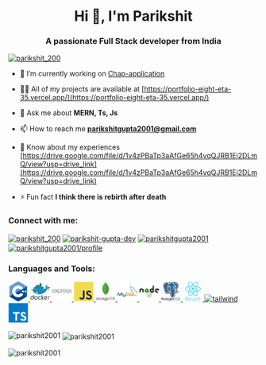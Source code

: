 <h1 align="center">Hi 👋, I'm Parikshit</h1>
<h3 align="center">A passionate Full Stack developer from India</h3>

<p align="left"> <a href="https://twitter.com/parikshit_200" target="blank"><img src="https://img.shields.io/twitter/follow/parikshit_200?logo=twitter&style=for-the-badge" alt="parikshit_200" /></a> </p>

- 🔭 I’m currently working on [Chap-application](https://chat-app-psi-neon.vercel.app/)

- 👨‍💻 All of my projects are available at [https://portfolio-eight-eta-35.vercel.app/](https://portfolio-eight-eta-35.vercel.app/)

- 💬 Ask me about **MERN, Ts, Js**

- 📫 How to reach me **parikshitgupta2001@gmail.com**

- 📄 Know about my experiences [https://drive.google.com/file/d/1v4zPBaTp3aAfGe65h4vqQJRB1Ej2DLmQ/view?usp=drive_link](https://drive.google.com/file/d/1v4zPBaTp3aAfGe65h4vqQJRB1Ej2DLmQ/view?usp=drive_link)

- ⚡ Fun fact **I think there is rebirth after death**

<h3 align="left">Connect with me:</h3>
<p align="left">
<a href="https://twitter.com/parikshit_200" target="blank"><img align="center" src="https://raw.githubusercontent.com/rahuldkjain/github-profile-readme-generator/master/src/images/icons/Social/twitter.svg" alt="parikshit_200" height="30" width="40" /></a>
<a href="https://linkedin.com/in/parikshit-gupta-dev" target="blank"><img align="center" src="https://raw.githubusercontent.com/rahuldkjain/github-profile-readme-generator/master/src/images/icons/Social/linked-in-alt.svg" alt="parikshit-gupta-dev" height="30" width="40" /></a>
<a href="https://www.leetcode.com/parikshitgupta2001" target="blank"><img align="center" src="https://raw.githubusercontent.com/rahuldkjain/github-profile-readme-generator/master/src/images/icons/Social/leet-code.svg" alt="parikshitgupta2001" height="30" width="40" /></a>
<a href="https://auth.geeksforgeeks.org/user/parikshitgupta2001/profile" target="blank"><img align="center" src="https://raw.githubusercontent.com/rahuldkjain/github-profile-readme-generator/master/src/images/icons/Social/geeks-for-geeks.svg" alt="parikshitgupta2001/profile" height="30" width="40" /></a>
</p>

<h3 align="left">Languages and Tools:</h3>
<p align="left"> <a href="https://www.w3schools.com/cpp/" target="_blank" rel="noreferrer"> <img src="https://raw.githubusercontent.com/devicons/devicon/master/icons/cplusplus/cplusplus-original.svg" alt="cplusplus" width="40" height="40"/> </a> <a href="https://www.docker.com/" target="_blank" rel="noreferrer"> <img src="https://raw.githubusercontent.com/devicons/devicon/master/icons/docker/docker-original-wordmark.svg" alt="docker" width="40" height="40"/> </a> <a href="https://expressjs.com" target="_blank" rel="noreferrer"> <img src="https://raw.githubusercontent.com/devicons/devicon/master/icons/express/express-original-wordmark.svg" alt="express" width="40" height="40"/> </a> <a href="https://developer.mozilla.org/en-US/docs/Web/JavaScript" target="_blank" rel="noreferrer"> <img src="https://raw.githubusercontent.com/devicons/devicon/master/icons/javascript/javascript-original.svg" alt="javascript" width="40" height="40"/> </a> <a href="https://www.mongodb.com/" target="_blank" rel="noreferrer"> <img src="https://raw.githubusercontent.com/devicons/devicon/master/icons/mongodb/mongodb-original-wordmark.svg" alt="mongodb" width="40" height="40"/> </a> <a href="https://www.mysql.com/" target="_blank" rel="noreferrer"> <img src="https://raw.githubusercontent.com/devicons/devicon/master/icons/mysql/mysql-original-wordmark.svg" alt="mysql" width="40" height="40"/> </a> <a href="https://nodejs.org" target="_blank" rel="noreferrer"> <img src="https://raw.githubusercontent.com/devicons/devicon/master/icons/nodejs/nodejs-original-wordmark.svg" alt="nodejs" width="40" height="40"/> </a> <a href="https://www.postgresql.org" target="_blank" rel="noreferrer"> <img src="https://raw.githubusercontent.com/devicons/devicon/master/icons/postgresql/postgresql-original-wordmark.svg" alt="postgresql" width="40" height="40"/> </a> <a href="https://reactjs.org/" target="_blank" rel="noreferrer"> <img src="https://raw.githubusercontent.com/devicons/devicon/master/icons/react/react-original-wordmark.svg" alt="react" width="40" height="40"/> </a> <a href="https://tailwindcss.com/" target="_blank" rel="noreferrer"> <img src="https://www.vectorlogo.zone/logos/tailwindcss/tailwindcss-icon.svg" alt="tailwind" width="40" height="40"/> </a> <a href="https://www.typescriptlang.org/" target="_blank" rel="noreferrer"> <img src="https://raw.githubusercontent.com/devicons/devicon/master/icons/typescript/typescript-original.svg" alt="typescript" width="40" height="40"/> </a> </p>

<p><img align="left" src="https://github-readme-stats.vercel.app/api/top-langs?username=parikshit2001&show_icons=true&locale=en&layout=compact" alt="parikshit2001" /></p>

<p>&nbsp;<img align="center" src="https://github-readme-stats.vercel.app/api?username=parikshit2001&show_icons=true&locale=en" alt="parikshit2001" /></p>

<p><img align="center" src="https://github-readme-streak-stats.herokuapp.com/?user=parikshit2001&" alt="parikshit2001" /></p>
